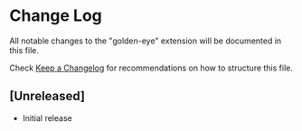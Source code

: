 # Change Log

All notable changes to the "golden-eye" extension will be documented in this file.

Check [Keep a Changelog](http://keepachangelog.com/) for recommendations on how to structure this file.

## [Unreleased]

- Initial release
